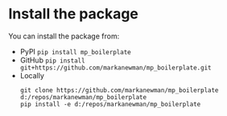 # Install the package

You can install the package from:

* PyPI `pip install mp_boilerplate`
* GitHub `pip install git+https://github.com/markanewman/mp_boilerplate.git`
* Locally
  ```{ps1}
  git clone https://github.com/markanewman/mp_boilerplate d:/repos/markanewman/mp_boilerplate
  pip install -e d:/repos/markanewman/mp_boilerplate
  ```